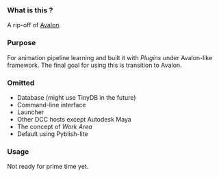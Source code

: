 ### What is this ?
A rip-off of [Avalon](https://github.com/getavalon/core).

### Purpose
For animation pipeline learning and built it with *Plugins* under Avalon-like framework.
The final goal for using this is transition to Avalon.

### Omitted
* Database (might use TinyDB in the future)
* Command-line interface
* Launcher
* Other DCC hosts except Autodesk Maya
* The concept of *Work Area*
* Default using Pyblish-lite

### Usage
Not ready for prime time yet.
